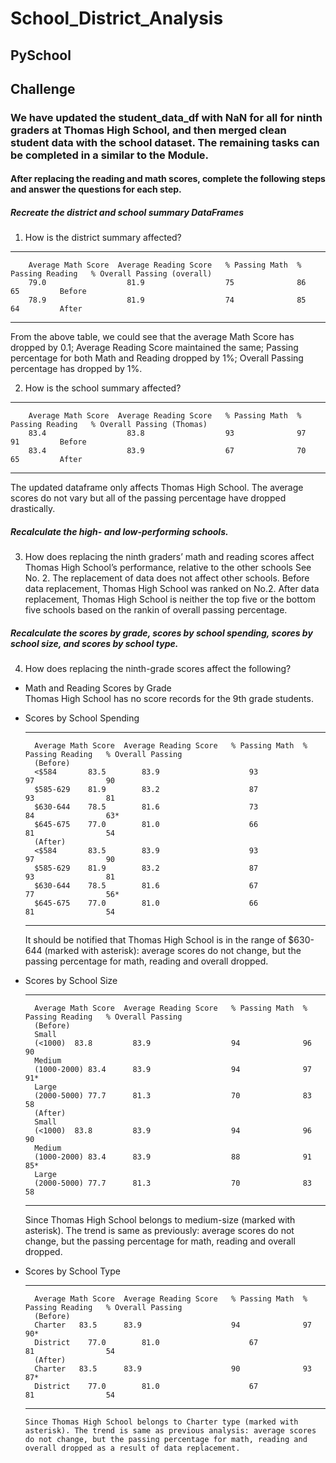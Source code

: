 # School_District_Analysis
## PySchool
## Challenge

### We have updated the student_data_df with NaN for all for ninth graders at Thomas High School, and then merged clean student data with the school dataset. The remaining tasks can be completed in a similar to the Module.

#### After replacing the reading and math scores, complete the following steps and answer the questions for each step. 
##### Recreate the district and school summary DataFrames

1. How is the district summary affected?
---------------------------------------------------------------------------------------------------------
        Average Math Score	Average Reading Score	% Passing Math	% Passing Reading	% Overall Passing (overall)
        79.0	              81.9	                75	            86	              65         Before
        78.9	              81.9	                74	            85	              64         After       
---------------------------------------------------------------------------------------------------------
   From the above table, we could see that the average Math Score has dropped by 0.1; Average Reading Score maintained the same; Passing percentage for both Math and Reading dropped by 1%; Overall Passing percentage has dropped by 1%. 

2. How is the school summary affected?
---------------------------------------------------------------------------------------------------------
        Average Math Score	Average Reading Score	% Passing Math	% Passing Reading	% Overall Passing (Thomas)
        83.4	              83.8	                93	            97	              91         Before
        83.4	              83.9	                67	            70	              65         After       
---------------------------------------------------------------------------------------------------------
   The updated dataframe only affects Thomas High School. The average scores do not vary but all of the passing percentage have dropped drastically. 

##### Recalculate the high- and low-performing schools.
3. How does replacing the ninth graders’ math and reading scores affect Thomas High School’s performance, relative to the other schools
  See No. 2. The replacement of data does not affect other schools. Before data replacement, Thomas High School was ranked on No.2. After data replacement, Thomas High School is neither the top five or the bottom five schools based on the rankin of overall passing percentage.

##### Recalculate the scores by grade, scores by school spending, scores by school size, and scores by school type.
4. How does replacing the ninth-grade scores affect the following?
- Math and Reading Scores by Grade\
 Thomas High School has no score records for the 9th grade students.

- Scores by School Spending

  ---------------------------------------------------------------------------------------------------------
        Average Math Score	Average Reading Score	% Passing Math	% Passing Reading	% Overall Passing 
        (Before)
        <$584	    83.5	    83.9	                93	            97	              90
        $585-629	81.9	    83.2	                87	            93	              81
        $630-644	78.5	    81.6	                73	            84	              63*
        $645-675	77.0	    81.0	                66	            81	              54
        (After)
        <$584	    83.5	    83.9	                93	            97	              90
        $585-629	81.9	    83.2	                87	            93	              81
        $630-644	78.5	    81.6	                67	            77	              56*
        $645-675	77.0	    81.0	                66	            81	              54       
  ---------------------------------------------------------------------------------------------------------
  It should be notified that Thomas High School is in the range of $630-644 (marked with asterisk): average scores do not change, but the passing percentage for math, reading and overall dropped. 

- Scores by School Size
  
    ---------------------------------------------------------------------------------------------------------
        Average Math Score	Average Reading Score	% Passing Math	% Passing Reading	% Overall Passing 
        (Before)
        Small 
        (<1000)	 83.8	      83.9	                94	            96	              90
        Medium 
        (1000-2000)	83.4	  83.9	                94	            97	              91*
        Large 
        (2000-5000)	77.7	  81.3	                70	            83	              58
        (After)
        Small 
        (<1000)	 83.8	      83.9	                94	            96	              90
        Medium 
        (1000-2000)	83.4	  83.9	                88	            91	              85*
        Large 
        (2000-5000)	77.7	  81.3	                70	            83	              58    
  ---------------------------------------------------------------------------------------------------------
    Since Thomas High School belongs to medium-size (marked with asterisk). The trend is same as previously: average scores do not change, but the passing percentage for math, reading and overall dropped. 
  
- Scores by School Type
  
  ---------------------------------------------------------------------------------------------------------
        Average Math Score	Average Reading Score	% Passing Math	% Passing Reading	% Overall Passing 
        (Before)
        Charter	  83.5	    83.9	                94	            97	              90*
        District	77.0	    81.0	                67	            81	              54
        (After)
        Charter	  83.5	    83.9	                90	            93	              87*
        District	77.0	    81.0	                67	            81	              54   
  ---------------------------------------------------------------------------------------------------------
      Since Thomas High School belongs to Charter type (marked with asterisk). The trend is same as previous analysis: average scores do not change, but the passing percentage for math, reading and overall dropped as a result of data replacement.
  
